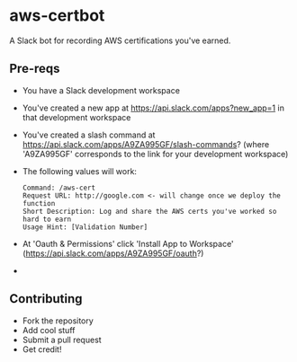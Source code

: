 # aws-certbot

A Slack bot for recording AWS certifications you've earned.

## Pre-reqs

- You have a Slack development workspace
- You've created a new app at https://api.slack.com/apps?new_app=1 in that development workspace
- You've created a slash command at https://api.slack.com/apps/A9ZA995GF/slash-commands? (where 'A9ZA995GF' corresponds to the link for your development workspace)
- The following values will work:

    ``` 
    Command: /aws-cert
    Request URL: http://google.com <- will change once we deploy the function
    Short Description: Log and share the AWS certs you've worked so hard to earn
    Usage Hint: [Validation Number]
    ```
- At 'Oauth & Permissions' click 'Install App to Workspace' (https://api.slack.com/apps/A9ZA995GF/oauth?)
- 

## Contributing

- Fork the repository
- Add cool stuff
- Submit a pull request
- Get credit!


